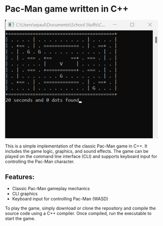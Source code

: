 # Pac-Man game written in C++

![alt text](/pacman_game.png)

This is a simple implementation of the classic Pac-Man game in C++. It includes the game logic, graphics, and sound effects. The game can be played on the command line interface (CLI) and supports keyboard input for controlling the Pac-Man character.


## Features:
- Classic Pac-Man gameplay mechanics
- CLI graphics
- Keyboard input for controlling Pac-Man (WASD)

To play the game, simply download or clone the repository and compile the source code using a C++ compiler. Once compiled, run the executable to start the game.
